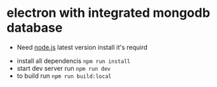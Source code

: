 # electron with integrated mongodb database

- Need [node.js](https://nodejs.org/en) latest version install it's requird

* install all dependencis `npm run install`
* start dev server run `npm run dev` 
* to build run `npm run build:local`

